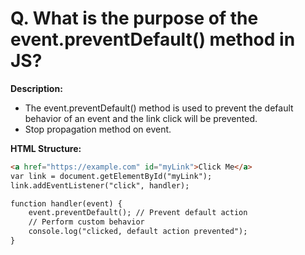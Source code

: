 # Q. What is the purpose of the event.preventDefault() method in JS?

**Description:**
- The event.preventDefault() method is used to prevent the default behavior of an event and the link click will be prevented.
- Stop propagation method on event.

**HTML Structure:**
```html
<a href="https://example.com" id="myLink">Click Me</a>
var link = document.getElementById("myLink");
link.addEventListener("click", handler);

function handler(event) {
    event.preventDefault(); // Prevent default action
    // Perform custom behavior
    console.log("clicked, default action prevented");
}

```
